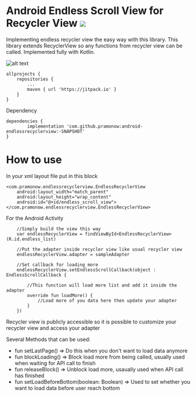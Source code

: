 # Android Endless Scroll View for Recycler View [![](https://jitpack.io/v/pramonow/android-endlessrecyclerview.svg)](https://jitpack.io/#pramonow/android-endlessrecyclerview)

Implementing endless recycler view the easy way with this library. This library extends RecyclerView so any functions from recycler view can be called. Implemented fully with Kotlin.

![alt text](https://raw.githubusercontent.com/pramonow/just_images/master/endlessrv.gif)

	allprojects {
		repositories {
			...
			maven { url 'https://jitpack.io' }
		}
	}
  
Dependency

	dependencies {
	        implementation 'com.github.pramonow:android-endlessrecyclerview:-SNAPSHOT'
	}

# How to use

In your xml layout file put in this block

    <com.pramonow.endlessrecyclerview.EndlessRecyclerView
        android:layout_width="match_parent"
        android:layout_height="wrap_content"
        android:id="@+id/endless_scroll_view">
    </com.pramonow.endlessrecyclerview.EndlessRecyclerView>

For the Android Activity

        //Simply build the view this way
        var endlessRecyclerView = findViewById<EndlessRecyclerView>(R.id.endless_list)

        //Put the adapter inside recycler view like usual recycler view
        endlessRecyclerView.adapter = sampleAdapter

        //Set callback for loading more
        endlessRecyclerView.setEndlessScrollCallback(object : EndlessScrollCallback {

            //This function will load more list and add it inside the adapter
            override fun loadMore() {
                //Load more of you data here then update your adapter
            }
        })

Recycler view is publicly accessible so it is possible to customize your recycler view and access your adapter

Several Methods that can be used:
- fun setLastPage() => Do this when you don't want to load data anymore
- fun blockLoading() => Block load more from being called, usually used when waiting for API call to finish
- fun releaseBlock() => Unblock load more, usaually used when API call has finished
- fun setLoadBeforeBottom(boolean: Boolean) => Used to set whether you want to load data before user reach bottom 

